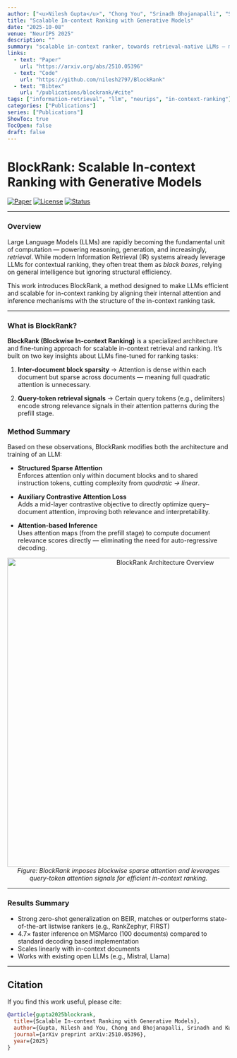 ```yaml
---
author: ["<u>Nilesh Gupta</u>", "Chong You", "Srinadh Bhojanapalli", "Sanjiv Kumar", "Inderjit S. Dhillon", "Felix Yu"]
title: "Scalable In-context Ranking with Generative Models"
date: "2025-10-08"
venue: "NeurIPS 2025"
description: ""
summary: "scalable in-context ranker, towards retrieval-native LLMs — models that understand & optimize retrieval internally, rather than as an external prompt-level task."
links:
  - text: "Paper"
    url: "https://arxiv.org/abs/2510.05396"
  - text: "Code"
    url: "https://github.com/nilesh2797/BlockRank"
  - text: "Bibtex"
    url: "/publications/blockrank/#cite"
tags: ["information-retrieval", "llm", "neurips", "in-context-ranking"]
categories: ["Publications"]
series: ["Publications"]
ShowToc: true
TocOpen: false
draft: false
---
```


# BlockRank: Scalable In-context Ranking with Generative Models

[![Paper](https://img.shields.io/badge/Paper-arXiv-b31b1b.svg)](https://arxiv.org/abs/2510.05396)
[![License](https://img.shields.io/badge/License-MIT-green.svg)](LICENSE)
[![Status](https://img.shields.io/badge/Code-Coming%20Soon-orange.svg)](#code-coming-soon)

---

### Overview

Large Language Models (LLMs) are rapidly becoming the fundamental unit of computation — powering reasoning, generation, and increasingly, *retrieval*.  While modern Information Retrieval (IR) systems already leverage LLMs for contextual ranking, they often treat them as *black boxes*, relying on general intelligence but ignoring structural efficiency.

This work introduces BlockRank, a method designed to make LLMs efficient and scalable for in-context ranking by aligning their internal attention and inference mechanisms with the structure of the in-context ranking task.

---

### What is BlockRank?

**BlockRank (Blockwise In-context Ranking)** is a specialized architecture and fine-tuning approach for scalable in-context retrieval and ranking. It’s built on two key insights about LLMs fine-tuned for ranking tasks:

1. **Inter-document block sparsity**
  → Attention is dense within each document but sparse across documents — meaning full quadratic attention is unnecessary.

2. **Query-token retrieval signals**
  → Certain query tokens (e.g., delimiters) encode strong relevance signals in their attention patterns during the prefill stage.

### Method Summary

Based on these observations, BlockRank modifies both the architecture and training of an LLM:

- **Structured Sparse Attention**  
  Enforces attention only within document blocks and to shared instruction tokens, cutting complexity from *quadratic → linear*.

- **Auxiliary Contrastive Attention Loss**  
  Adds a mid-layer contrastive objective to directly optimize query–document attention, improving both relevance and interpretability.

- **Attention-based Inference**  
  Uses attention maps (from the prefill stage) to compute document relevance scores directly — eliminating the need for auto-regressive decoding.

<p align="center">
  <img src="/media/blockrank_diagram.png" alt="BlockRank Architecture Overview" width="700"/>
  <br/>
  <em>Figure: BlockRank imposes blockwise sparse attention and leverages query-token attention signals for efficient in-context ranking.</em>
</p>

---

### Results Summary

- Strong zero-shot generalization on BEIR, matches or outperforms state-of-the-art listwise rankers (e.g., RankZephyr, FIRST)
- 4.7× faster inference on MSMarco (100 documents) compared to standard decoding based implementation
- Scales linearly with in-context documents
- Works with existing open LLMs (e.g., Mistral, Llama)  

---

## Citation

If you find this work useful, please cite:

```bibtex
@article{gupta2025blockrank,
  title={Scalable In-context Ranking with Generative Models},
  author={Gupta, Nilesh and You, Chong and Bhojanapalli, Srinadh and Kumar, Sanjiv and Dhillon, Inderjit and Yu, Felix},
  journal={arXiv preprint arXiv:2510.05396},
  year={2025}
}
```